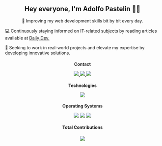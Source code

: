 <h2 style="text-align:center;">
Hey everyone, I'm Adolfo Pastelin 👋🏻
</h2>

<div style="display:grid; place-items:center; gap:15px;">
  <span>
		🌱 Improving my web development skills bit by bit every day.
	</span>
  <span>
		💻 Continuously staying informed on IT-related subjects by reading articles available at <a href="https://app.daily.dev/">Daily Dev.</a>
	</span>
  <span>
		🎯 Seeking to work in real-world projects and elevate my expertise by developing innovative solutions.
	</span>
</div>

<h4 style="text-align:center; margin:20px 0 0 0;">
Contact
</h4>
<p align="center" style="margin-bottom:20px;">
	<a href="mailto:adolfo.pe97@gmail.com">
		<img src="https://img.shields.io/badge/Gmail-D14836?style=for-the-badge&logo=gmail&logoColor=white" />
	</a>
	<a href="https://www.linkedin.com/in/adolfopastelin/">
		<img src="https://img.shields.io/badge/LinkedIn-0077B5?style=for-the-badge&logo=linkedin&logoColor=white" />
	</a>
	<a href="https://twitter.com/_Adpe_">
		<img src="https://img.shields.io/badge/Twitter-1DA1F2?style=for-the-badge&logo=twitter&logoColor=white" />
	</a>
</p>


<h4 style="text-align:center; margin:0;">
Technologies
</h4>
<p align="center" style="margin-bottom:20px;">
  <img src="https://skillicons.dev/icons?i=html,css,sass,tailwind,gulp,vite,js,ts,react,firebase,git,github,mysql,php,laravel,bash,linux,md&perline=6" />
</p>

<h4 style="text-align:center; margin:0;">
Operating Systems
</h4>
<p align="center" style="margin-bottom:20px;">
  <img src="https://img.shields.io/badge/Fedora-294172?style=for-the-badge&logo=fedora&logoColor=white" />
  <img src="https://img.shields.io/badge/Debian-A81D33?style=for-the-badge&logo=debian&logoColor=white" />
  <img src="https://img.shields.io/badge/Windows-0078D6?style=for-the-badge&logo=windows&logoColor=white" />
</p>

<h4 style="text-align:center; margin-bottom:20px;">
Total Contributions
</h4>
<div align="center">
  <img src="https://streak-stats.demolab.com/?user=AdolfoPastelin&theme=dark&hide_border=true&hide_current_streak=true" />
</div>
